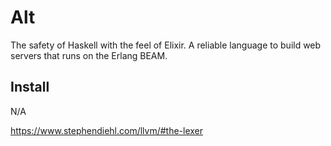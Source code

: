 # Alt

The safety of Haskell with the feel of Elixir. A reliable language to build web servers that runs on the Erlang BEAM.

## Install

N/A

https://www.stephendiehl.com/llvm/#the-lexer
